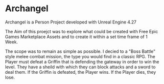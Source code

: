 # Archangel

Archangel is a Person Project developed with Unreal Engine 4.27

The Aim of this proejct was to explore what could be created with Free Epic Games Marketplace Assets 
and to create it within a set time frame of 1 Week.

The scope was to remain as simple as possible. I decied to a "Boss Battle" style melee combat mission, the type you would find in a classic RPG.
The Player must defeat a Griffin that is defending the gateway in order to win the level. They have a sheild with which they can block attacks and a sword to deal them. If the Griffin is defeated, the Player wins. If the Player dies, they lose.
